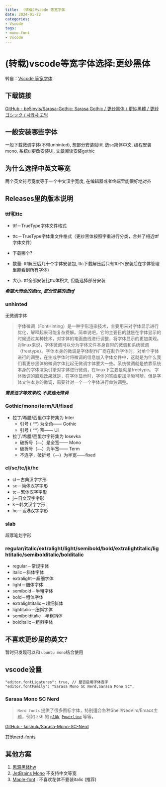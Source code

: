 ```yaml
---
title:  (转载)Vscode 等宽字体
date: 2024-01-22
categories:
- Vscode
tags: 
- mono-font
- Vscode
---
```


# (转载)vscode等宽字体选择:更纱黑体

转自：[Vscode 等宽字体](https://jqtmviyu.github.io/p/vscode_mono_font/#sarasa-mono-sc-nerd)

## 下载链接

[GitHub \- be5invis/Sarasa-Gothic: Sarasa Gothic / 更纱黑体 / 更紗黑體 / 更紗ゴシック / 사라사 고딕](https://github.com/be5invis/Sarasa-Gothic)

## 一般安装哪些字体

一般下载微调字体\(不带unhinted\), 想部分安装就ttf, 选sc简体中文, 编程安装mono, 系统ui更改安装UI, 文章阅读安装gothic

## 为什么选择中英文等宽

两个英文符号宽度等于一个中文汉字宽度, 在编辑器或者终端里能很好地对齐

## Releases里的版本说明

### ttf和ttc

* ttf－TrueType字体文件格式
* ttc－TrueType字体集文件格式（更纱黑体按照字重进行分类，合并了相近ttf字体文件）

* 下载哪个\?

* 数量: ttf解压后几十个字体安装包, ttc下载解压后只有10个\(安装后在字体管理里能看到所有字体\)

* 大小: ttf全部安装比ttc体积大, 但能选择部分安装

***希望大而全的选ttc, 部分安装的选ttf***

### unhinted

无微调字体

> 字体微调（FontHinting）是一种字形渲染技术，主要用来对字体显示进行优化，解释起来可能复杂费解。简单说吧，它的主要目的就是在字体显示的时候通过某种技术，对字体的笔画曲线进行调整，将字体显示的更加美观。  
> 对linux来说，字体微调可以分为字体文件本身自带的微调和系统微调（freetype）。字体本身的微调是字体制作厂商在制作字体时，对单个字体进行的调整，在生成字体时将微调的信息加入字体文件中，这就是为什么我们看更纱黑体的微调字体比起无微调字体要大一些。系统微调就是依靠系统本身的字体渲染引擎对字体进行微调，在linux下主要是就是freetype。 字体微调的直观效果就是，在字体显示时，字体的笔画更加清晰可辨。但是字体文件本身的微调，需要针对一个一个字体进行单独调整。

***需要连字等效果的, 不要选无微调***

### Gothic/mono/term/UI/fixed

* 拉丁/希腊/西里尔字符集为 Inter
  * 引号 \( `“”`\) 为全角—— Gothic
  * 引号 \( `“”`\) 窄—— UI
* 拉丁/希腊/西里尔字符集为 Iosevka
  * 破折号（`——`）是全宽—— Mono
  * 破折号（`——`）为半宽—— Term
  * 不连字，破折号（`——`）为半宽——fixed

### cl/sc/tc/jk/hc

* cl－古典汉字字形
* sc－简体汉字字形
* tc－繁体汉字字形
* j－日文汉字字形
* k－韩文汉字字形
* hc－香港汉字字形

### slab

超厚笔划字形

### regular/italic/extralight/light/semibold/bold/extralightitalic/lightitalic/semibolditalic/bolditalic

* regular－常规字体
* italic－斜体字体
* extralight－超细字体
* light－细体字体
* semibold－半粗字体
* bold－粗体字体
* extralightitalic－超细斜体
* lightitalic－细斜字体
* semibolditalic－半粗斜体
* bolditalic－粗斜字体

## 不喜欢更纱里的英文\?

暂时只发现可以和 `ubuntu mono`结合使用

## vscode设置

```
"editor.fontLigatures": true, // 是否启用字体连字
"editor.fontFamily": "Sarasa Mono SC Nerd,Sarasa Mono SC",
```

### Sarasa Mono SC Nerd

> `Nerd fonts` 提供了很多图标字体，特别适合各种Shell/NeoVim/Emacs主题，例如 zsh 的 [`p10k`](https://github.com/romkatv/powerlevel10k), [`Powerline`](https://github.com/powerline/powerline) 等等。

[GitHub \- laishulu/Sarasa-Mono-SC-Nerd](https://github.com/laishulu/Sarasa-Mono-SC-Nerd)

[其他nerd-fonts](https://github.com/ryanoasis/nerd-fonts)

## 其他方案

1. [思源黑体hw](https://github.com/adobe-fonts/source-han-sans)
2. [JetBrains Mono](https://www.jetbrains.com/lp/mono/#intro) 不支持中文等宽
3. [Maple-font](https://github.com/subframe7536/Maple-font) : 不喜欢花体不要装italic \(推荐\)
